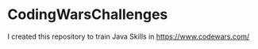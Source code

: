 # CodingWarsChallenges

I created this repository to train Java Skills in https://www.codewars.com/
